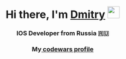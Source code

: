 <h1 align="center">Hi there, I'm <a href="https://github.com/nelermont" target="_blank">Dmitry</a> 
<img src="https://github.com/blackcater/blackcater/raw/main/images/Hi.gif" height="32"/></h1>
<h3 align="center">IOS Developer from Russia 🇷🇺</h3>
<h3 align="center">My<a align="center" href="https://www.codewars.com/users/nelermont2"> codewars profile</a></h3>


<!---
nelermont/nelermont is a ✨ special ✨ repository because its `README.md` (this file) appears on your GitHub profile.
You can click the Preview link to take a look at your changes.
--->
